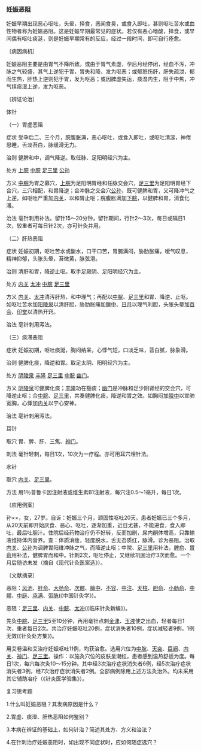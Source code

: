 ### 妊娠恶阻

妊娠早期出现恶心呕吐，头晕，择食，恶闻食臭，或食入即吐，甚则呕吐苦水或血性物者称为妊娠恶阻。这是妊娠早期最常见的症状。若仅有恶心嗜酸，择食，或早间偶有呕吐痰涎，则是妊娠早期常有的反应，经过一段时间，即可自行痊愈。

〔病因病机〕

妊娠恶阻主要是由胃气不降所致。或由于胃气素虚，孕后月经停闭，经血不泻，冲脉之气较盛，其气上逆犯于胃，胃失和降，发为呕恶；或郁怒伤肝，肝失疏泄，郁而生热，肝热上逆则犯于胃，发为呕恶；或因脾虚失运，痰湿内生，阻于中焦，冲气挟痰湿上逆，发为呕恶。

〔辨证论治〕

体针

（一）胃虚恶阻

症状  受孕后二、三个月，脘腹胀满，恶心呕吐，或食入即吐，或呕吐清涎，神倦思睡，舌淡苔白，脉缓滑无力。

治则  健脾和中，调气降逆。取任脉、足阳明经穴为主。

处方  [上脘](https://www.gmzyjc.com/read/zjs/zjs3.2.1-0.1.1.3.12.md)  [中脘](https://www.gmzyjc.com/read/zjs/zjs3.2.1-0.1.1.3.11.md)  [足三里](https://www.gmzyjc.com/read/zjs/zjs3.1.1-3-0.1.3.3.36.md)  [公孙](https://www.gmzyjc.com/read/zjs/zjs3.1.4-6-0.0.1.3.4.md)

方义  [中脘](https://www.gmzyjc.com/read/zjs/zjs3.2.1-0.1.1.3.11.md)为胃之募穴，[上脘](https://www.gmzyjc.com/read/zjs/zjs3.2.1-0.1.1.3.12.md)为足阳明胃经和任脉交会穴，[足三里](https://www.gmzyjc.com/read/zjs/zjs3.1.1-3-0.1.3.3.36.md)为足阳明胃经下合穴，三穴相配，和胃降逆；合冲脉之交会穴[公孙](https://www.gmzyjc.com/read/zjs/zjs3.1.4-6-0.0.1.3.4.md)，既可健脾和胃，又可降冲气之上逆。如呕吐严重加[内关](https://www.gmzyjc.com/read/zjs/zjs3.1.9-12-0.0.1.3.6.md)，以和胃止呕；脘腹胀满加[下脘](https://www.gmzyjc.com/read/zjs/zjs3.2.1-0.1.1.3.9.md)，以健脾和胃，消食化滞。

治法  亳针刺用补法。留针15～20分钟，留针期间，行针2～3次，每日或隔日1次，较重者可每日针2次，亦可针灸并用。

（二）肝热恶阻

症状  妊娠初期，呕吐苦水或酸水，口干口苦，胃腕满闷，胁肋胀痛，嗳气叹息，精神抑郁，头胀头晕，苔微黄，脉弦滑。

治则  清肝和胃，降逆止呕。取手足厥阴、足阳明经穴为主。

处方  [内关](https://www.gmzyjc.com/read/zjs/zjs3.1.9-12-0.0.1.3.6.md)  [太冲](https://www.gmzyjc.com/read/zjs/zjs3.1.9-12-0.0.4.3.3.md)  [中脘](https://www.gmzyjc.com/read/zjs/zjs3.2.1-0.1.1.3.11.md)  [足三里](https://www.gmzyjc.com/read/zjs/zjs3.1.1-3-0.1.3.3.36.md)

方义  [内关](https://www.gmzyjc.com/read/zjs/zjs3.1.9-12-0.0.1.3.6.md)、[太冲](https://www.gmzyjc.com/read/zjs/zjs3.1.9-12-0.0.4.3.3.md)清泻肝热，和中理气；再配以[中脘](https://www.gmzyjc.com/read/zjs/zjs3.2.1-0.1.1.3.11.md)、[足三里](https://www.gmzyjc.com/read/zjs/zjs3.1.1-3-0.1.3.3.36.md)和胃、降逆、止呕。如呕吐苦水加[阳陵泉](https://www.gmzyjc.com/read/zjs/zjs3.1.9-12-0.0.3.3.34.md)以清肝胆，胁肋胀痛加[膻中](https://www.gmzyjc.com/read/zjs/zjs3.2.1-0.1.1.3.16.md)、[日月](https://www.gmzyjc.com/read/zjs/zjs3.1.9-12-0.0.3.3.24.md)以理气利胆，头胀头晕加[百会](https://www.gmzyjc.com/read/zjs/zjs3.2.2-0.0.1.3.20.md)、[印堂](https://www.gmzyjc.com/read/zjs/zjs3.4-0.1.1.2.0.md)以清热开窍。

治法  亳针刺用泻法。

（三）痰滞恶阻

症状  妊娠初期，呕吐痰涎，胸闷纳呆，心悸气短，口淡乏味，苔白腻，脉象滑。

治则  健脾化痰，降逆和胃。取足太阴、阳明经穴为主。

处方  [阴陵泉](https://www.gmzyjc.com/read/zjs/zjs3.1.4-6-0.0.1.3.9.md)  [丰隆](https://www.gmzyjc.com/read/zjs/zjs3.1.1-3-0.1.3.3.40.md)  [足三里](https://www.gmzyjc.com/read/zjs/zjs3.1.1-3-0.1.3.3.36.md)  [中脘](https://www.gmzyjc.com/read/zjs/zjs3.2.1-0.1.1.3.11.md)  [幽门](https://www.gmzyjc.com/read/zjs/zjs3.1.7-8-0.0.2.3.21.md)。

方义  [阴陵泉](https://www.gmzyjc.com/read/zjs/zjs3.1.4-6-0.0.1.3.9.md)可健脾化痰；[丰隆](https://www.gmzyjc.com/read/zjs/zjs3.1.1-3-0.1.3.3.40.md)功在豁痰；[幽门](https://www.gmzyjc.com/read/zjs/zjs3.1.7-8-0.0.2.3.21.md)是冲脉和足少阴肾经的交会穴，可降逆止呕；合[中脘](https://www.gmzyjc.com/read/zjs/zjs3.2.1-0.1.1.3.11.md)、[足三里](https://www.gmzyjc.com/read/zjs/zjs3.1.1-3-0.1.3.3.36.md)，共奏健脾化痰，降逆和胃之效。如胸闷加[膻中](https://www.gmzyjc.com/read/zjs/zjs3.2.1-0.1.1.3.16.md)以宣肺宽胸，心悸加[内关](https://www.gmzyjc.com/read/zjs/zjs3.1.9-12-0.0.1.3.6.md)以宁心安神。

治法  亳针刺用泻法。

耳针

取穴  胃、脾、肝、三焦、[神门](https://www.gmzyjc.com/read/zjs/zjs3.1.4-6-0.0.2.3.7.md)。

刺法  毫针轻刺，每日1次，10次为一疗程。亦可用耳穴埋针法。

水针

取穴  [内关](https://www.gmzyjc.com/read/zjs/zjs3.1.9-12-0.0.1.3.6.md)、[足三里](https://www.gmzyjc.com/read/zjs/zjs3.1.1-3-0.1.3.3.36.md)。

方法  用1％普鲁卡因注射液或维生素B1注射液，每穴注0.5～1亳升，每日1次。

〔应用例案〕

孙××，女，27岁。自诉：妊娠三个月，顽固性呕吐20天。患者妊娠已三个多月，从20天前即开始厌食、恶心、呕吐，逐渐加重，近日尤甚，不能进食，食入即吐，最后吐胆汁。住院后经药物治疗仍不好转，反而加剧，尿内酮体增高，只靠输液维持体内营养。查：体质消瘦，轻度脱水，舌无苔质红，脉滑。诊为恶阻。治取[内关](https://www.gmzyjc.com/read/zjs/zjs3.1.9-12-0.0.1.3.6.md)、[公孙](https://www.gmzyjc.com/read/zjs/zjs3.1.4-6-0.0.1.3.4.md)为调脾胃阳维冲脉之气，而降逆止呕；中院、[足三里](https://www.gmzyjc.com/read/zjs/zjs3.1.1-3-0.1.3.3.36.md)用补法，[脾俞](https://www.gmzyjc.com/read/zjs/zjs3.1.7-8-0.0.1.3.20.md)、[胃俞](https://www.gmzyjc.com/read/zjs/zjs3.1.7-8-0.0.1.3.21.md)用补法，健脾胃而和中。针刺2次，呕吐停止，又继续巩固治疗3次而愈。一个月后随访未发（摘自《现代针灸医案选》）。

〔文献摘录〕

恶阻：[风池](https://www.gmzyjc.com/read/zjs/zjs3.1.9-12-0.0.3.3.20.md)、[肝俞](https://www.gmzyjc.com/read/zjs/zjs3.1.7-8-0.0.1.3.18.md)、[大肠俞](https://www.gmzyjc.com/read/zjs/zjs3.1.7-8-0.0.1.3.25.md)、[次髎](https://www.gmzyjc.com/read/zjs/zjs3.1.7-8-0.0.1.3.32.md)、[膻中](https://www.gmzyjc.com/read/zjs/zjs3.2.1-0.1.1.3.16.md)、[不容](https://www.gmzyjc.com/read/zjs/zjs3.1.1-3-0.1.3.3.19.md)、[中注](https://www.gmzyjc.com/read/zjs/zjs3.1.7-8-0.0.2.3.15.md)、[天柱](https://www.gmzyjc.com/read/zjs/zjs3.1.7-8-0.0.1.3.10.md)、[胆俞](https://www.gmzyjc.com/read/zjs/zjs3.1.7-8-0.0.1.3.19.md)、[小肠俞](https://www.gmzyjc.com/read/zjs/zjs3.1.7-8-0.0.1.3.27.md)、[中髎](https://www.gmzyjc.com/read/zjs/zjs3.1.7-8-0.0.1.3.33.md)、[中庭](https://www.gmzyjc.com/read/zjs/zjs3.2.1-0.1.1.3.15.md)、[承满](https://www.gmzyjc.com/read/zjs/zjs3.1.1-3-0.1.3.3.20.md)、[带脉](https://www.gmzyjc.com/read/zjs/zjs3.1.9-12-0.0.3.3.26.md)(《中国针灸学》)。

恶阻：[足三里](https://www.gmzyjc.com/read/zjs/zjs3.1.1-3-0.1.3.3.36.md)、[内关](https://www.gmzyjc.com/read/zjs/zjs3.1.9-12-0.0.1.3.6.md)、[中脘](https://www.gmzyjc.com/read/zjs/zjs3.2.1-0.1.1.3.11.md)、[太冲](https://www.gmzyjc.com/read/zjs/zjs3.1.9-12-0.0.4.3.3.md)(《临床针灸新编》)。

先灸[中脘](https://www.gmzyjc.com/read/zjs/zjs3.2.1-0.1.1.3.11.md)、[足三里](https://www.gmzyjc.com/read/zjs/zjs3.1.1-3-0.1.3.3.36.md)5至10分钟，再用毫针点刺[金津](https://www.gmzyjc.com/read/zjs/zjs3.4-0.1.1.7.0.md)、[玉液](https://www.gmzyjc.com/read/zjs/zjs3.4-0.1.1.7.0.md)使之出血，轻者每日1次，重者每日2次。共治疗妊娠呕吐20例，症状消失者10例，症状减轻者9例，1例无效(《针灸处方集》)。

用艾卷温和艾治疗妊娠呕吐11例，均获治愈。选用穴位为[中脘](https://www.gmzyjc.com/read/zjs/zjs3.2.1-0.1.1.3.11.md)、[天突](https://www.gmzyjc.com/read/zjs/zjs3.2.1-0.1.1.3.20.1.md)、[巨阙](https://www.gmzyjc.com/read/zjs/zjs3.2.1-0.1.1.3.13.md)、[内关](https://www.gmzyjc.com/read/zjs/zjs3.1.9-12-0.0.1.3.6.md)、[神门](https://www.gmzyjc.com/read/zjs/zjs3.1.4-6-0.0.2.3.7.md)、[足三里](https://www.gmzyjc.com/read/zjs/zjs3.1.1-3-0.1.3.3.36.md)。操作：以施灸穴位的皮肤呈潮红，患者感到温热舒适为度。每日1次，每穴每次灸10～15分钟。其中经3次治疗症状消失者6例，经5次治疗症状消失者3例，经7次治疗症状消失者2例。全部病例除用上述方法灸治外。均未采用其它辅助冶疗（《针炎医学验集》）。

复习思考题

1.什么叫妊娠恶阻？其发病原因是什么？

2.胃虚、痰湿、肝热恶阻如何鉴别？

3.本病在辨证的基础上，如何针治？简述其处方、方义和治法？

4.在针刺治疗妊娠恶阻时，如出现不同症状时，应如何随症选穴？
